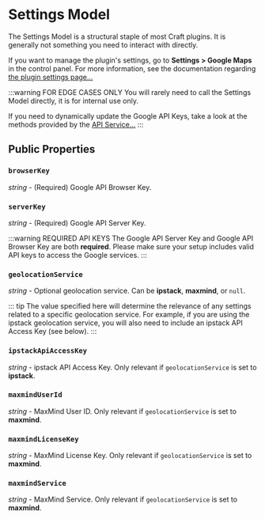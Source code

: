 # Settings Model

The Settings Model is a structural staple of most Craft plugins. It is generally not something you need to interact with directly.

If you want to manage the plugin's settings, go to **Settings > Google Maps** in the control panel. For more information, see the documentation regarding [the plugin settings page...](/getting-started/settings/)

:::warning FOR EDGE CASES ONLY
You will rarely need to call the Settings Model directly, it is for internal use only.

If you need to dynamically update the Google API Keys, take a look at the methods provided by the [API Service...](/services/api-service/)
:::

## Public Properties

### `browserKey`

_string_ - (Required) Google API Browser Key.

### `serverKey`

_string_ - (Required) Google API Server Key.

:::warning REQUIRED API KEYS
The Google API Server Key and Google API Browser Key are both **required**. Please make sure your setup includes valid API keys to access the Google services.
:::

### `geolocationService`

_string_ - Optional geolocation service. Can be **ipstack**, **maxmind**, or `null`.

::: tip 
The value specified here will determine the relevance of any settings related to a specific geolocation service. For example, if you are using the ipstack geolocation service, you will also need to include an ipstack API Access Key (see below).
:::

### `ipstackApiAccessKey`

_string_ - ipstack API Access Key. Only relevant if `geolocationService` is set to **ipstack**.

### `maxmindUserId`

_string_ - MaxMind User ID. Only relevant if `geolocationService` is set to **maxmind**.

### `maxmindLicenseKey`

_string_ - MaxMind License Key. Only relevant if `geolocationService` is set to **maxmind**.

### `maxmindService`

_string_ - MaxMind Service. Only relevant if `geolocationService` is set to **maxmind**.
